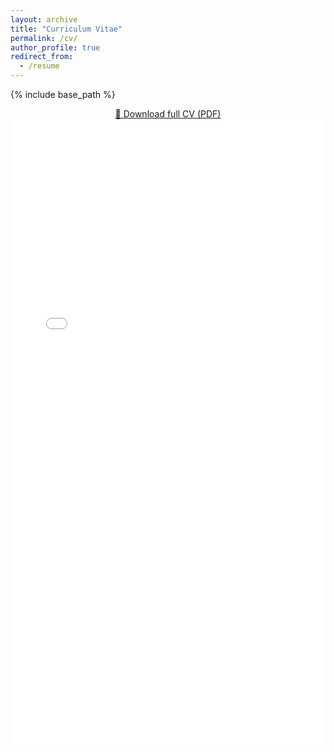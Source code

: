 ```yaml
---
layout: archive
title: "Curriculum Vitae"
permalink: /cv/
author_profile: true
redirect_from:
  - /resume
---
```

{% include base_path %}
<div align="center">
  <p style="margin:.75rem 0 0">
    <a href="/files/Yeonju_Lee_CV.pdf" target="_blank" rel="noopener">
      📄 Download full CV (PDF)
    </a>
  </p>

  <!-- 데스크탑에서도 꽉 차게 + 브라우저 PDF뷰어가 가로폭에 맞춰 확대 -->
  <iframe
    src="/files/Yeonju_Lee_CV.pdf#zoom=page-width&view=FitH&scrollbar=1"
    width="100%"
    height="1000"
    frameborder="0"
    loading="lazy"
    title="Yeonju Lee CV">
  </iframe>
</div>

